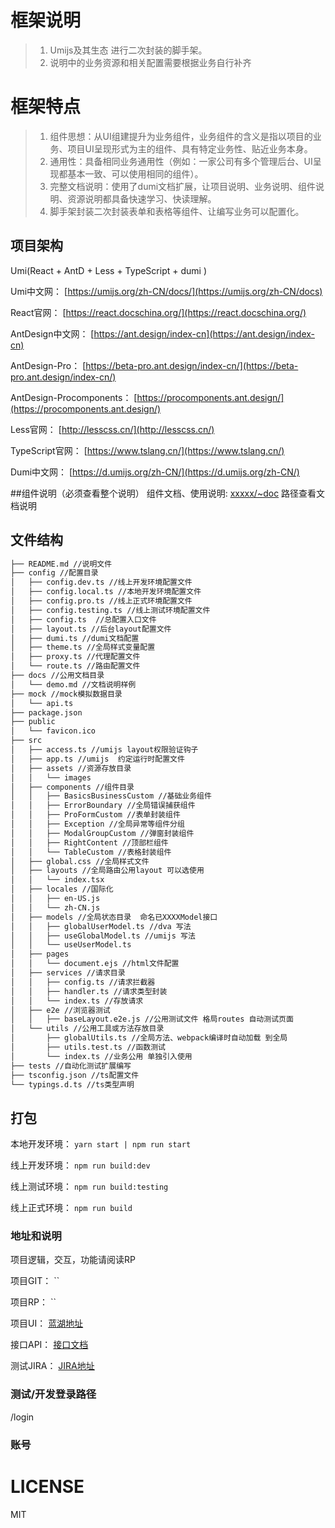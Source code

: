 # 框架说明
> 1. Umijs及其生态 进行二次封装的脚手架。
> 2. 说明中的业务资源和相关配置需要根据业务自行补齐

# 框架特点
> 1. 组件思想：从UI组建提升为业务组件，业务组件的含义是指以项目的业务、项目UI呈现形式为主的组件、具有特定业务性、贴近业务本身。
> 2. 通用性：具备相同业务通用性（例如：一家公司有多个管理后台、UI呈现都基本一致、可以使用相同的组件）。
> 3. 完整文档说明：使用了dumi文档扩展，让项目说明、业务说明、组件说明、资源说明都具备快速学习、快读理解。
> 4. 脚手架封装二次封装表单和表格等组件、让编写业务可以配置化。

## 项目架构

Umi(React + AntD + Less + TypeScript + dumi )

Umi中文网： [https://umijs.org/zh-CN/docs/](https://umijs.org/zh-CN/docs)

React官网： [https://react.docschina.org/](https://react.docschina.org/)

AntDesign中文网： [https://ant.design/index-cn](https://ant.design/index-cn)

AntDesign-Pro： [https://beta-pro.ant.design/index-cn/](https://beta-pro.ant.design/index-cn/)

AntDesign-Procomponents： [https://procomponents.ant.design/](https://procomponents.ant.design/)

Less官网： [http://lesscss.cn/](http://lesscss.cn/)

TypeScript官网： [https://www.tslang.cn/](https://www.tslang.cn/)

Dumi中文网： [https://d.umijs.org/zh-CN/](https://d.umijs.org/zh-CN/)



##组件说明（必须查看整个说明）
组件文档、使用说明: [xxxxx/~doc](xxxxx/~doc)
路径查看文档说明

## 文件结构

```txt
├── README.md //说明文件
├── config //配置目录
│   ├── config.dev.ts //线上开发环境配置文件
│   ├── config.local.ts //本地开发环境配置文件
│   ├── config.pro.ts //线上正式环境配置文件
│   ├── config.testing.ts //线上测试环境配置文件
│   ├── config.ts  //总配置入口文件
│   ├── layout.ts //后台layout配置文件
│   ├── dumi.ts //dumi文档配置
│   ├── theme.ts //全局样式变量配置
│   ├── proxy.ts //代理配置文件
│   └── route.ts //路由配置文件
├── docs //公用文档目录
│   └── demo.md //文档说明样例
├── mock //mock模拟数据目录
│   └── api.ts 
├── package.json
├── public
│   └── favicon.ico
├── src
│   ├── access.ts //umijs layout权限验证钩子
│   ├── app.ts //umijs  约定运行时配置文件
│   ├── assets //资源存放目录
│   │   └── images
│   ├── components //组件目录
│   │   ├── BasicsBusinessCustom //基础业务组件
│   │   ├── ErrorBoundary //全局错误捕获组件
│   │   ├── ProFormCustom //表单封装组件
│   │   ├── Exception //全局异常等组件分组
│   │   ├── ModalGroupCustom //弹窗封装组件
│   │   ├── RightContent //顶部栏组件
│   │   └── TableCustom //表格封装组件
│   ├── global.css //全局样式文件
│   ├── layouts //全局路由公用layout 可以选使用
│   │   └── index.tsx
│   ├── locales //国际化
│   │   ├── en-US.js
│   │   └── zh-CN.js
│   ├── models //全局状态目录  命名已XXXXModel接口
│   │   ├── globalUserModel.ts //dva 写法
│   │   ├── useGlobalModel.ts //umijs 写法
│   │   └── useUserModel.ts
│   ├── pages
│   │   └── document.ejs //html文件配置
│   ├── services //请求目录
│   │   ├── config.ts //请求拦截器
│   │   ├── handler.ts //请求类型封装
│   │   └── index.ts //存放请求
│   ├── e2e //浏览器测试
│   │   ├── baseLayout.e2e.js //公用测试文件 格局routes 自动测试页面
│   └── utils //公用工具或方法存放目录
│       ├── globalUtils.ts //全局方法、webpack编译时自动加载 到全局
│       ├── utils.test.ts //函数测试
│       └── index.ts //业务公用 单独引入使用
├── tests //自动化测试扩展编写
├── tsconfig.json //ts配置文件
└── typings.d.ts //ts类型声明
```

## 打包


本地开发环境： `yarn start | npm run start`

线上开发环境： `npm run build:dev`

线上测试环境： `npm run build:testing`

线上正式环境： `npm run build`


### 地址和说明


项目逻辑，交互，功能请阅读RP

项目GIT： ``

项目RP： ``

项目UI： [蓝湖地址]()

接口API： [接口文档]()

测试JIRA： [JIRA地址]()



### 测试/开发登录路径


/login



### 账号


# LICENSE
MIT